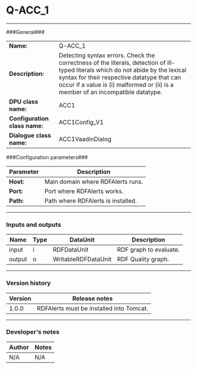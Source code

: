# Q-ACC_1 #
----------

###General###

|                              |                                                               |
|------------------------------|---------------------------------------------------------------|
|**Name:**                     |Q-ACC_1 		                     					       |
|**Description:**              |Detecting syntax errors. Check the correctness of the literals, detection of ill-typed literals which do not abide by the lexical syntax for their respective datatype that can occur if a value is (i) malformed or (ii) is a member of an incompatible datatype. |
|**DPU class name:**           |ACC1     						                               |
|**Configuration class name:** |ACC1Config_V1                           		               |
|**Dialogue class name:**      |ACC1VaadinDialog 					                           |


###Configuration parameters###


|Parameter                        |Description                             |                                                        
|---------------------------------|----------------------------------------|
|**Host:**		                  |Main domain where RDFAlerts runs.  	   |
|**Port:**		                  |Port where RDFAlerts works.  	       |
|**Path:**			              |Path where RDFAlerts is installed.      |

***

### Inputs and outputs ###

|Name                |Type       |DataUnit                         |Description                          |
|--------------------|-----------|---------------------------------|-------------------------------------|
|input  	         |i      	 |RDFDataUnit  		               |RDF graph to evaluate.               |
|output 	         |o 	     |WritableRDFDataUnit              |RDF Quality graph.                   |

***

### Version history ###

|Version            |Release notes                                   |
|-------------------|------------------------------------------------|
|1.0.0              |RDFAlerts must be installed into Tomcat.        |                                

***

### Developer's notes ###

|Author            |Notes                 |
|------------------|----------------------|
|N/A               |N/A                   |
